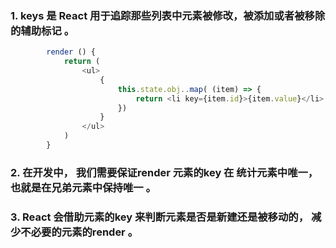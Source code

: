 ### 1. keys 是 React 用于追踪那些列表中元素被修改，被添加或者被移除的辅助标记 。

```javascript
        render () {
            return (
                <ul>
                    {
                        this.state.obj..map( (item) => {
                            return <li key={item.id}>{item.value}</li>
                        })
                    }
                </ul>
            )
        }
```

### 2. 在开发中， 我们需要保证render 元素的key 在 统计元素中唯一， 也就是在兄弟元素中保持唯一 。

### 3. React 会借助元素的key 来判断元素是否是新建还是被移动的， 减少不必要的元素的render 。
